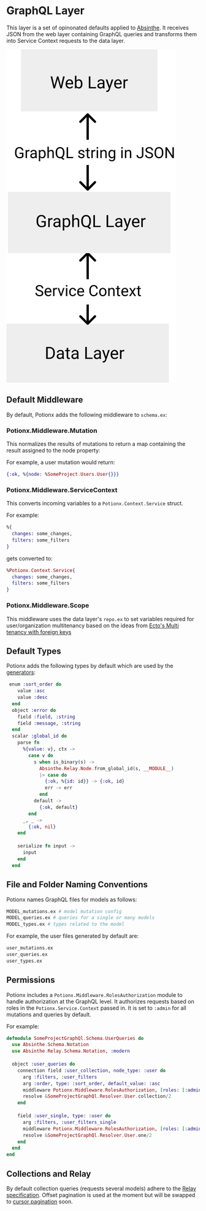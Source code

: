 # GraphQL Layer
This layer is a set of opinonated defaults applied to [Absinthe](https://github.com/absinthe-graphql/absinthe).
It receives JSON from the web layer containing GraphQL queries and transforms them into Service Context requests to the data layer.

![architecture](./graphql-layer.svg)

## Default Middleware
By default, Potionx adds the following middleware to `schema.ex`:

### Potionx.Middleware.Mutation
This normalizes the results of mutations to return a map containing the result assigned to the node property:

For example, a user mutation would return:
```elixir
{:ok, %{node: %SomeProject.Users.User{}}}
```

### Potionx.Middleware.ServiceContext
This converts incoming variables to a `Potionx.Context.Service` struct.

For example: 
```elixir
%{
  changes: some_changes,
  filters: some_filters
}
```
gets converted to:
```elixir
%Potionx.Context.Service{
  changes: some_changes,
  filters: some_filters
}
```

### Potionx.Middleware.Scope
This middleware uses the data layer's `repo.ex` to set variables required for user/organization multitenancy based on the ideas from [Ecto's Multi tenancy with foreign keys](https://hexdocs.pm/ecto/multi-tenancy-with-foreign-keys.html)

## Default Types
Potionx adds the following types by default which are used by the [generators](/docs/generators.html#generating-backend-and-frontend-scaffold-code-for-data-models-ecto-schemas):

```elixir
 enum :sort_order do
    value :asc
    value :desc
  end
  object :error do
    field :field, :string
    field :message, :string
  end
  scalar :global_id do
    parse fn
      %{value: v}, ctx ->
        case v do
          s when is_binary(s) ->
            Absinthe.Relay.Node.from_global_id(s, __MODULE__)
            |> case do
              {:ok, %{id: id}} -> {:ok, id}
              err -> err
            end
          default ->
            {:ok, default}
        end
      _, _ ->
        {:ok, nil}
    end

    serialize fn input ->
      input
    end
  end
```

## File and Folder Naming Conventions
Potionx names GraphQL files for models as follows:

```bash
MODEL_mutations.ex # model mutation config
MODEL_queries.ex # queries for a single or many models
MODEL_types.ex # types related to the model
```

For example, the user files generated by default are:
```bash
user_mutations.ex
user_queries.ex
user_types.ex
```

## Permissions
Potionx includes a `Potionx.Middleware.RolesAuthorization` module to handle authorization at the GraphQL level.
It authorizes requests based on roles in the `Potionx.Service.Context` passed in. It is set to `:admin` for all mutations and queries by default.

For example:
```elixir
defmodule SomeProjectGraphQl.Schema.UserQueries do
  use Absinthe.Schema.Notation
  use Absinthe.Relay.Schema.Notation, :modern

  object :user_queries do
    connection field :user_collection, node_type: :user do
      arg :filters, :user_filters
      arg :order, type: :sort_order, default_value: :asc
      middleware Potionx.Middleware.RolesAuthorization, [roles: [:admin]]
      resolve &SomeProjectGraphQl.Resolver.User.collection/2
    end

    field :user_single, type: :user do
      arg :filters, :user_filters_single
      middleware Potionx.Middleware.RolesAuthorization, [roles: [:admin]]
      resolve &SomeProjectGraphQl.Resolver.User.one/2
    end
  end
end
```

## Collections and Relay
By default collection queries (requests several models) adhere to the [Relay specification](https://hexdocs.pm/absinthe/relay.html). Offset pagination is used at the moment but will be swapped to [cursor pagination](https://use-the-index-luke.com/blog/2013-07/pagination-done-the-postgresql-way) soon. 